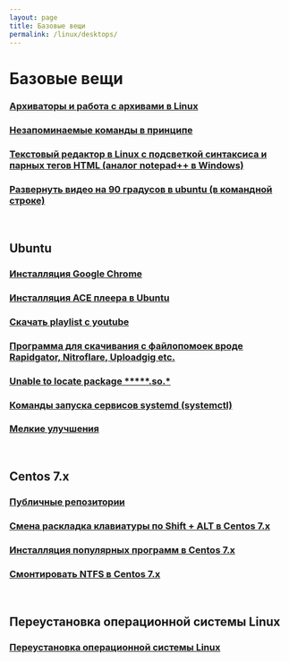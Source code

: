 ```yaml
---
layout: page
title: Базовые вещи
permalink: /linux/desktops/
---
```


# Базовые вещи


### [Архиваторы и работа с архивами в Linux](/linux/desktops/archives/)

### [Незапоминаемые команды в принципе](/linux/desktops/commands/)

### [Текстовый редактор в Linux с подсветкой синтаксиса и парных тегов HTML (аналог notepad++ в Windows)](/linux/desktops/code/editors/)

### [Развернуть видео на 90 градусов в ubuntu (в командной строке)](/linux/desktops/editors/)


<br/>

## Ubuntu

### [Инсталляция Google Chrome](/linux/desktops/ubuntu/chrome/)

### [Инсталляция ACE плеера в Ubuntu](/linux/desktops/ubuntu/ace-player-installation/)

### [Скачать playlist с youtube](/linux/desktops/ubuntu/download-youtube-playlist/)

### [Программа для скачивания с файлопомоек вроде Rapidgator, Nitroflare, Uploadgig etc.](/linux/desktops/ubuntu/download-from-file-hostings/)

### [Unable to locate package *****.so.*](/linux/desktops/ubuntu/install-package-for-missing-libraries/)

### [Команды запуска сервисов systemd (systemctl)](/linux/desktops/systemctl/)

### [Мелкие улучшения](/linux/desktops/ubuntu/small-improvements/)


<br/>

## Centos 7.x

### [Публичные репозитории](/linux/desktops/centos/7/repos/)

### [Смена раскладка клавиатуры по Shift + ALT в Centos 7.x](/linux/desktops/centos/7/keyboard-switch-by-shift-and-alt/)

### [Инсталляция популярных программ в Centos 7.x](/linux/desktops/centos/7/install-popular-programms/)

### [Смонтировать NTFS в Centos 7.x](/linux/desktops/centos/7/mount-ntfs/)



<br/>

## Переустановка операционной системы Linux

### [Переустановка операционной системы Linux](/linux/desktops/reinstall/)
